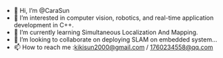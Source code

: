 - 👋 Hi, I’m @CaraSun
- 👀 I’m  interested in computer vision, robotics, and real-time application development in C++.
- 🌱 I’m currently learning Simultaneous Localization And Mapping.
- 💞️ I’m looking to collaborate on deploying SLAM on embedded system...
- 📫 How to reach me :kikisun2000@gmail.com / 1760234558@qq.com

<!---
CaraSun/CaraSun is a ✨ special ✨ repository because its `README.md` (this file) appears on your GitHub profile.
You can click the Preview link to take a look at your changes.
--->
